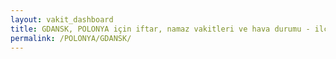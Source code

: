 ```yaml
---
layout: vakit_dashboard
title: GDANSK, POLONYA için iftar, namaz vakitleri ve hava durumu - ilçe/eyalet seç
permalink: /POLONYA/GDANSK/
---
```


<script type="text/javascript">
  var GLOBAL_COUNTRY = 'POLONYA';
  var GLOBAL_CITY = 'GDANSK';
  var GLOBAL_STATE = '';
  var lat = 72;
  var lon = 21;
</script>
